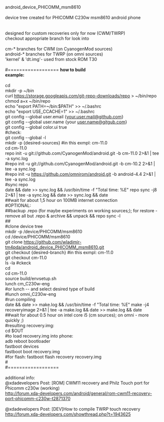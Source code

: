 android_device_PHICOMM_msm8610 <br>
<br> device tree created for PHICOMM C230w msm8610 android phone<br>
<br>
<br>designed for custom recoveries only for now (CWM/TWRP)
<br>checkout appropriate branch for look into<br>
<br>cm-* branches for CWM (on CyanogenMod sources)
<br>android-* branches for TWRP (on omni sources)
<br>'kernel' & 'dt.img'- used from stock ROM T30
<br> 
<br>#==================
<b>how to build</b><br>
<b>example:</b><br>
<br>cd
<br>mkdir -p ~/bin
<br>curl https://storage.googleapis.com/git-repo-downloads/repo > ~/bin/repo
<br>chmod a+x ~/bin/repo
<br>echo "export PATH=~/bin:$PATH" >> ~/.bashrc
<br>echo "export USE_CCACHE=1" >> ~/.bashrc
<br>git config --global user.email {your.user.mail@github.com}
<br>git config --global user.name {your user.name@gitgub.com}
<br>git config --global color.ui true
<br>#check:
<br>git config --global -l
<br>mkdir -p {desired-sources} #in this exmpl: cm-11.0
<br>cd cm-11.0
<br>repo init -u git://github.com/CyanogenMod/android.git -b cm-11.0 2>&1 | tee -a sync.log
<br>#repo init -u git://github.com/CyanogenMod/android.git -b cm-10.2 2>&1 | tee -a sync.log
<br>#repo init -u https://github.com/omnirom/android.git -b android-4.4 2>&1 | tee -a sync.log
<br>#sync repo
<br>date && date >> sync.log && /usr/bin/time -f "Total time: %E" repo sync -j8 2>&1 | tee -a sync.log && date >> sync.log && date
<br>##wait for about 1,5 hour on 100MB internet connection
<br>#OPTIONAL:
<br>##backup .repo (for maybe experiments on working sources;); for restore - remove all but .repo & archive && unpack && repo sync -l 
<br>##
<br>#clone device tree
<br>mkdir -p /device/PHICOMM/msm8610
<br>cd /device/PHICOMM/msm8610
<br>git clone https://github.com/wladimir-tm4pda/android_device_PHICOMM_msm8610.git
<br>git checkout {desired-branch} #in this exmpl: cm-11.0
<br>git checkout cm-11.0
<br>ls -la #ckeck
<br>cd
<br>cd cm-11.0
<br>source build/envsetup.sh
<br>lunch cm_C230w-eng
<br>#or lunch -- and select desired type of build
<br>#lunch omni_C230w-eng
<br>#run compiling
<br>date && date >> make.log && /usr/bin/time -f "Total time: %E" make -j4 recoveryimage 2>&1 | tee -a make.log && date >> make.log && date
<br>##wait for about 0.5 hour on intel core i5 (cm sources); on omni - more quickly ;)
<br>#resulting recovery.img:
<br>cd $OUT
<br>#to load recovery.img into phone:
<br>adb reboot bootloader
<br>fastboot devices
<br>fastboot boot recovery.img
<br>#for flash: fastboot flash recovery recovery.img
<br>#
<br>#==================
<br>
<br>additional info:
<br>@xdadevelopers Post: [ROM] CWM11 recovery and Philz Touch port for Phicomm c230w (working)
<br>http://forum.xda-developers.com/android/general/rom-cwm11-recovery-port-phicomm-c230w-t2871370
<br>
<br>@xdadevelopers Post: [DEV]How to compile TWRP touch recovery
<br>http://forum.xda-developers.com/showthread.php?t=1943625
<br>

